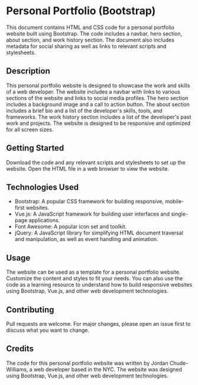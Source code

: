 # Personal Portfolio (Bootstrap)

This document contains HTML and CSS code for a personal portfolio website built using Bootstrap. The code includes a navbar, hero section, about section, and work history section. The document also includes metadata for social sharing as well as links to relevant scripts and stylesheets.

## Description

This personal portfolio website is designed to showcase the work and skills of a web developer. The website includes a navbar with links to various sections of the website and links to social media profiles. The hero section includes a background image and a call to action button. The about section includes a brief bio and a list of the developer's skills, tools, and frameworks. The work history section includes a list of the developer's past work and projects. The website is designed to be responsive and optimized for all screen sizes.

## Getting Started

Download the code and any relevant scripts and stylesheets to set up the website. Open the HTML file in a web browser to view the website.

## Technologies Used

- Bootstrap: A popular CSS framework for building responsive, mobile-first websites.
- Vue.js: A JavaScript framework for building user interfaces and single-page applications.
- Font Awesome: A popular icon set and toolkit.
- jQuery: A JavaScript library for simplifying HTML document traversal and manipulation, as well as event handling and animation.

## Usage

The website can be used as a template for a personal portfolio website. Customize the content and styles to fit your needs. You can also use the code as a learning resource to understand how to build responsive websites using Bootstrap, Vue.js, and other web development technologies.

## Contributing

Pull requests are welcome. For major changes, please open an issue first to discuss what you want to change.

## Credits

The code for this personal portfolio website was written by Jordan Chude-Williams, a web developer based in the NYC. The website was designed using Bootstrap, Vue.js, and other web development technologies.